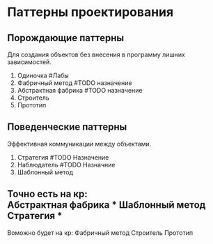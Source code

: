 # Паттерны проектирования

## Порождающие паттерны
Для создания объектов без внесения
в программу лишних зависимостей.  
1. Одиночка #Лабы
2. Фабричный метод #TODO назначение
3. Абстрактная фабрика #TODO назначение
4. Строитель
5. Прототип

## Поведенческие паттерны
Эффективная коммуникации между
объектами.  
1. Стратегия #TODO Назначение
2. Наблюдатель #TODO Назначние
3. Шаблонный метод
  

Точно есть на кр:  
Абстрактная фабрика *
Шаблонный метод 
Стратегия *
---
Воможно будет на кр:
Фабричный метод
Строитель
Прототип
